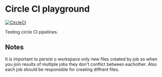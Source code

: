 # Circle CI playground

[![CircleCI](https://circleci.com/gh/Xesenix/circleci-playground/tree/main.svg?style=svg)](https://circleci.com/gh/Xesenix/circleci-playground/tree/main)

Testing circle CI pipelines.

## Notes

It is important to persist o workspace only new files created by job so when you join results of multiple jobs they don't conflict between eachother. Also each job should be responsible for creating diffrent files.